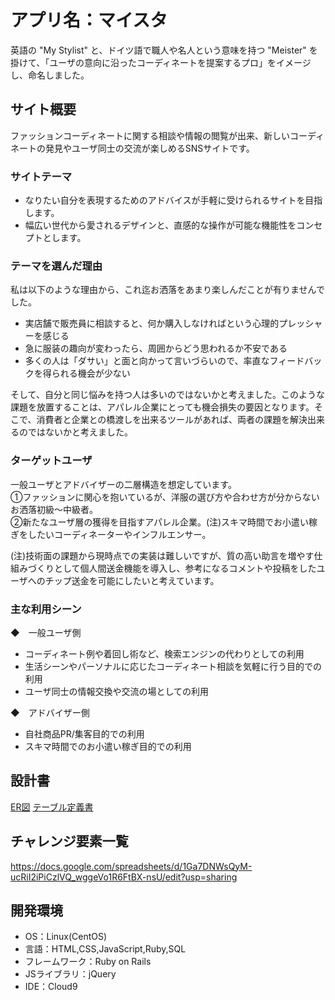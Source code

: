 # アプリ名：マイスタ
英語の "My Stylist" と、ドイツ語で職人や名人という意味を持つ "Meister" を掛けて、「ユーザの意向に沿ったコーディネートを提案するプロ」をイメージし、命名しました。

## サイト概要
ファッションコーディネートに関する相談や情報の閲覧が出来、新しいコーディネートの発見やユーザ同士の交流が楽しめるSNSサイトです。

### サイトテーマ  
- なりたい自分を表現するためのアドバイスが手軽に受けられるサイトを目指します。
- 幅広い世代から愛されるデザインと、直感的な操作が可能な機能性をコンセプトとします。 

### テーマを選んだ理由
私は以下のような理由から、これ迄お洒落をあまり楽しんだことが有りませんでした。  
- 実店舗で販売員に相談すると、何か購入しなければという心理的プレッシャーを感じる  
- 急に服装の趣向が変わったら、周囲からどう思われるか不安である  
- 多くの人は「ダサい」と面と向かって言いづらいので、率直なフィードバックを得られる機会が少ない  

そして、自分と同じ悩みを持つ人は多いのではないかと考えました。このような課題を放置することは、アパレル企業にとっても機会損失の要因となります。そこで、消費者と企業との橋渡しを出来るツールがあれば、両者の課題を解決出来るのではないかと考えました。

### ターゲットユーザ
一般ユーザとアドバイザーの二層構造を想定しています。  
①ファッションに関心を抱いているが、洋服の選び方や合わせ方が分からないお洒落初級〜中級者。  
②新たなユーザ層の獲得を目指すアパレル企業。(注)スキマ時間でお小遣い稼ぎをしたいコーディネーターやインフルエンサー。  

(注)技術面の課題から現時点での実装は難しいですが、質の高い助言を増やす仕組みづくりとして個人間送金機能を導入し、参考になるコメントや投稿をしたユーザへのチップ送金を可能にしたいと考えています。

### 主な利用シーン
◆　一般ユーザ側  
- コーディネート例や着回し術など、検索エンジンの代わりとしての利用  
- 生活シーンやパーソナルに応じたコーディネート相談を気軽に行う目的での利用  
- ユーザ同士の情報交換や交流の場としての利用  

◆　アドバイザー側  
- 自社商品PR/集客目的での利用  
- スキマ時間でのお小遣い稼ぎ目的での利用  

## 設計書
[ER図](https://drive.google.com/file/d/1LAZHZfht-QFepCKoKRSlRdRAE3Wz7u2O/view?usp=sharing)
[テーブル定義書](https://docs.google.com/spreadsheets/d/1ao0uyytf4LcTP-JWFTgjjywjY2oM71ZSY6pYytTiD9c/edit?usp=sharing)

## チャレンジ要素一覧
<https://docs.google.com/spreadsheets/d/1Ga7DNWsQyM-ucRiI2iPiCzlVQ_wggeVo1R6FtBX-nsU/edit?usp=sharing>

## 開発環境
- OS：Linux(CentOS)
- 言語：HTML,CSS,JavaScript,Ruby,SQL
- フレームワーク：Ruby on Rails
- JSライブラリ：jQuery
- IDE：Cloud9
